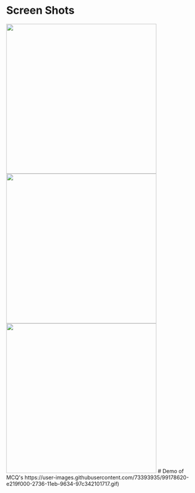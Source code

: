# Screen Shots

<img src = "https://user-images.githubusercontent.com/73393935/99178459-0e347180-2735-11eb-80f1-273ecd0bf40c.jpeg" width = "400.0"/>
<img src = "https://user-images.githubusercontent.com/73393935/99178555-0a551f00-2736-11eb-8af2-4b76880ad2bd.jpeg" width = "400.0"/>
<img src="https://user-images.githubusercontent.com/73393935/99178563-13de8700-2736-11eb-9927-204d2458e844.jpeg" width = "400.0"/>
# Demo of MCQ's 
https://user-images.githubusercontent.com/73393935/99178620-e219f000-2736-11eb-9634-97c342101717.gif)
